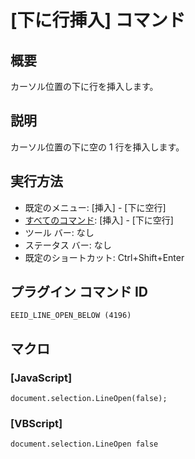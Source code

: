 # \[下に行挿入\] コマンド

## 概要

カーソル位置の下に行を挿入します。

## 説明

カーソル位置の下に空の 1 行を挿入します。

## 実行方法

- 既定のメニュー: \[挿入\] \- \[下に空行\]
- [すべてのコマンド](../../glossary/allcommands): \[挿入\] \- \[下に空行\]
- ツール バー: なし
- ステータス バー: なし
- 既定のショートカット: Ctrl+Shift+Enter

## プラグイン コマンド ID

```
EEID_LINE_OPEN_BELOW (4196)```

## マクロ

### \[JavaScript\]

```
document.selection.LineOpen(false);
```

### \[VBScript\]

```
document.selection.LineOpen false
```
